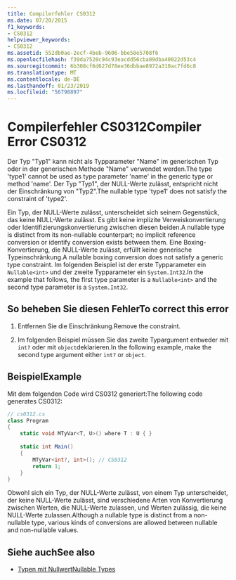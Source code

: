 ```yaml
---
title: Compilerfehler CS0312
ms.date: 07/20/2015
f1_keywords:
- CS0312
helpviewer_keywords:
- CS0312
ms.assetid: 552db0ae-2ecf-4beb-9606-bbe58e5708f6
ms.openlocfilehash: f39da7520c94c93eacdd56cba09dba40022d53c4
ms.sourcegitcommit: 6b308cf6d627d78ee36dbbae8972a310ac7fd6c8
ms.translationtype: MT
ms.contentlocale: de-DE
ms.lasthandoff: 01/23/2019
ms.locfileid: "56798897"
---
```

# <a name="compiler-error-cs0312"></a><span data-ttu-id="c556e-102">Compilerfehler CS0312</span><span class="sxs-lookup"><span data-stu-id="c556e-102">Compiler Error CS0312</span></span>
<span data-ttu-id="c556e-103">Der Typ "Typ1" kann nicht als Typparameter "Name" im generischen Typ oder in der generischen Methode "Name" verwendet werden.</span><span class="sxs-lookup"><span data-stu-id="c556e-103">The type 'type1' cannot be used as type parameter 'name' in the generic type or method 'name'.</span></span> <span data-ttu-id="c556e-104">Der Typ "Typ1", der NULL-Werte zulässt, entspricht nicht der Einschränkung von "Typ2".</span><span class="sxs-lookup"><span data-stu-id="c556e-104">The nullable type 'type1' does not satisfy the constraint of 'type2'.</span></span>  
  
 <span data-ttu-id="c556e-105">Ein Typ, der NULL-Werte zulässt, unterscheidet sich seinem Gegenstück, das keine NULL-Werte zulässt. Es gibt keine implizite Verweiskonvertierung oder Identifizierungskonvertierung zwischen diesen beiden.</span><span class="sxs-lookup"><span data-stu-id="c556e-105">A nullable type is distinct from its non-nullable counterpart; no implicit reference conversion or identify conversion exists between them.</span></span> <span data-ttu-id="c556e-106">Eine Boxing-Konvertierung, die NULL-Werte zulässt, erfüllt keine generische Typeinschränkung.</span><span class="sxs-lookup"><span data-stu-id="c556e-106">A nullable boxing conversion does not satisfy a generic type constraint.</span></span> <span data-ttu-id="c556e-107">Im folgenden Beispiel ist der erste Typparameter ein `Nullable<int>` und der zweite Typparameter ein `System.Int32`.</span><span class="sxs-lookup"><span data-stu-id="c556e-107">In the example that follows, the first type parameter is a `Nullable<int>` and the second type parameter is a `System.Int32`.</span></span>  
  
## <a name="to-correct-this-error"></a><span data-ttu-id="c556e-108">So beheben Sie diesen Fehler</span><span class="sxs-lookup"><span data-stu-id="c556e-108">To correct this error</span></span>  
  
1.  <span data-ttu-id="c556e-109">Entfernen Sie die Einschränkung.</span><span class="sxs-lookup"><span data-stu-id="c556e-109">Remove the constraint.</span></span>  
  
2.  <span data-ttu-id="c556e-110">Im folgenden Beispiel müssen Sie das zweite Typargument entweder mit `int?` oder mit `object`deklarieren.</span><span class="sxs-lookup"><span data-stu-id="c556e-110">In the following example, make the second type argument either `int?` or `object`.</span></span>  
  
## <a name="example"></a><span data-ttu-id="c556e-111">Beispiel</span><span class="sxs-lookup"><span data-stu-id="c556e-111">Example</span></span>  
 <span data-ttu-id="c556e-112">Mit dem folgenden Code wird CS0312 generiert:</span><span class="sxs-lookup"><span data-stu-id="c556e-112">The following code generates CS0312:</span></span>  
  
```csharp  
// cs0312.cs  
class Program  
{  
    static void MTyVar<T, U>() where T : U { }  
  
    static int Main()  
    {  
        MTyVar<int?, int>(); // CS0312  
        return 1;  
    }  
}  
```  
  
 <span data-ttu-id="c556e-113">Obwohl sich ein Typ, der NULL-Werte zulässt, von einem Typ unterscheidet, der keine NULL-Werte zulässt, sind verschiedene Arten von Konvertierung zwischen Werten, die NULL-Werte zulassen, und Werten zulässig, die keine NULL-Werte zulassen.</span><span class="sxs-lookup"><span data-stu-id="c556e-113">Although a nullable type is distinct from a non-nullable type, various kinds of conversions are allowed between nullable and non-nullable values.</span></span>  
  
## <a name="see-also"></a><span data-ttu-id="c556e-114">Siehe auch</span><span class="sxs-lookup"><span data-stu-id="c556e-114">See also</span></span>

- [<span data-ttu-id="c556e-115">Typen mit Nullwert</span><span class="sxs-lookup"><span data-stu-id="c556e-115">Nullable Types</span></span>](../../csharp/programming-guide/nullable-types/index.md)

